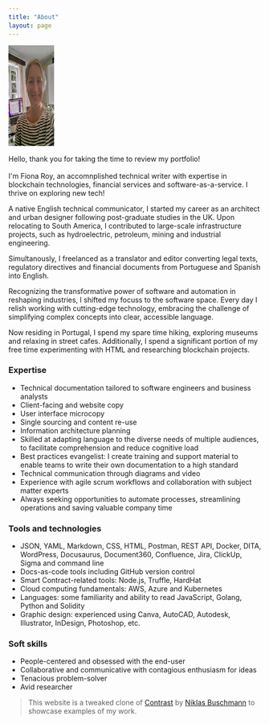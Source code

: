 ```yaml
---
title: "About"
layout: page
---
```


<img src="/assets/img/fiona.jpg" width="18%" height="200"/>


Hello, thank you for taking the time to review my portfolio!
<br><br>
I'm Fiona Roy, an accomnplished technical writer with expertise in blockchain technologies, financial services and software-as-a-service. I thrive on exploring new tech!

A native English technical communicator, I started my career as an architect and urban designer following post-graduate studies in the UK. Upon relocating to South America, I contributed to large-scale infrastructure projects, such as hydroelectric, petroleum, mining and industrial engineering.

Simultanously, I freelanced as a translator and editor converting legal texts, regulatory directives and financial documents from Portuguese and Spanish into English.

Recognizing the transformative power of software and automation in reshaping industries, I shifted my focuss to the software space. Every day I relish working with cutting-edge technology, embracing the challenge of simplifying complex concepts into clear, accessible language.

Now residing in Portugal, I spend my spare time hiking, exploring museums and relaxing in street cafes. Additionally, I spend a significant portion of my free time experimenting with HTML and researching blockchain projects.

### Expertise

- Technical documentation tailored to software engineers and business analysts
- Client-facing and website copy
- User interface microcopy
- Single sourcing and content re-use
- Information architecture planning
- Skilled at adapting language to the diverse needs of multiple audiences, to facilitate comprehension and reduce cognitive load
- Best practices evangelist: I create training and support material to enable teams to write their own documentation to a high standard
- Technical communication through diagrams and video
- Experience with agile scrum workflows and collaboration with subject matter experts
- Always seeking opportunities to automate processes, streamlining operations and saving valuable company time

### Tools and technologies

- JSON, YAML, Markdown, CSS, HTML, Postman, REST API, Docker, DITA, WordPress, Docusaurus, Document360, Confluence, Jira, ClickUp, Sigma and command line
- Docs-as-code tools including GitHub version control
- Smart Contract-related tools: Node.js, Truffle, HardHat
- Cloud computing fundamentals: AWS, Azure and Kubernetes
- Languages: some familiarity and ability to read JavaScript, Golang, Python and Solidity
- Graphic design: experienced using Canva, AutoCAD, Autodesk, Illustrator, InDesign, Photoshop, etc.

### Soft skills

- People-centered and obsessed with the end-user
- Collaborative and communicative with contagious enthusiasm for ideas
- Tenacious problem-solver
- Avid researcher




> This website is a tweaked clone of [Contrast](https://github.com/niklasbuschmann/contrast) by [Niklas Buschmann](https://github.com/niklasbuschmann/) to showcase examples of my work.
